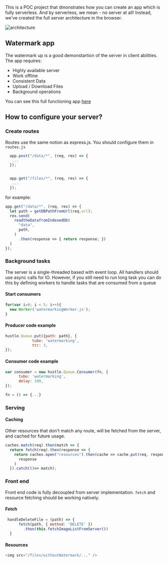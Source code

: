 This is a POC project that dmonstrates how you can create an app which is fully serverless. And by serverless, we mean - no server at all!
Instead, we've created the full server architecture in the browser.

![architecture](https://user-images.githubusercontent.com/10947653/87656946-d73c5800-c762-11ea-92f6-60ca4bb5bf55.png)

## Watermark app
The watermark up is a good demonstartion of the server in client abilities. The app requires:
* Highly available server 
* Work offline
* Consistent Data
* Upload / Download Files
* Background operations

You can see this full functioning app [here](http://akiriati.github.io/Server-In-Client)

## How to configure your server?

### Create routes
Routes use the same notion as express.js. You should configure them in `routes.js`
```javascript
  app.post("/data/*", (req, res) => {
   ...
  });


  app.get("/files/*", (req, res) => {
   ...
  });
```

for example:
```javascript
app.get("/data/*", (req, res) => {
  let path = getDBPathFromUrl(req.url);
  res.send(
    readtheDatafromIndexedDb(
      "data",
      path,
    )
      .then(response => { return response; })
  )
});
```

### Background tasks
The server is a single-threaded based with event loop. All handlers should use async calls for IO. However, if you still need to run long task you can do this by defining workers to handle tasks that are consumed from a queue

#### Start consumers 
````javascript 
for(var i=0; i < 5; i++){
  new Worker('watermarkingWorker.js');
}
````

#### Producer code example
```javascript
hustle.Queue.put({path: path}, {
            tube: 'watermarking',
            ttr: 3,
});
```
#### Consumer code example
```javascript
var consumer = new hustle.Queue.Consumer(fn, {
      tube: 'watermarking',
      delay: 100,
});

fn = () => {...}
```

### Serving

#### Caching
Other resources that don't match any route, will be fetched from the server, and cached for future usage.
```javascript
caches.match(req).then(match => {
  return fetch(req).then(response => {
    return caches.open("resources").then(cache => cache.put(req, response.clone())).then(()=>
      response
    )
  }).catch(()=> match);
```
 
### Front end
Front end code is fully decoupled from server implementation. `fetch` and resource fetching should be working natively.

#### Fetch
```javascript
 handleDeleteFile = (path) => {
      fetch(path, { method: 'DELETE' })
        .then(this.fetchImageListFromServer())
  }
```
#### Resources 
```javascript
<img src="/files/withoutWatermark/..." />
```
